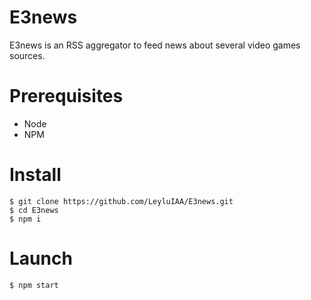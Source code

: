 # E3news

E3news is an RSS aggregator to feed news about several video games sources.

# Prerequisites

- Node
- NPM

# Install

``` shell
$ git clone https://github.com/LeyluIAA/E3news.git
$ cd E3news
$ npm i

```

# Launch

``` shell
$ npm start

```

